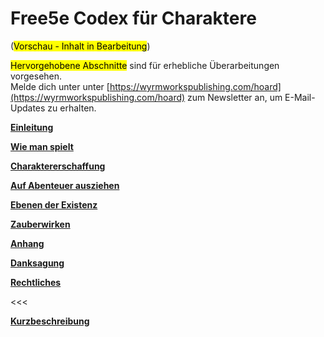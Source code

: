 # Free5e Codex für Charaktere
(<mark>Vorschau - Inhalt in Bearbeitung</mark>)

<mark>Hervorgehobene Abschnitte</mark> sind für erhebliche Überarbeitungen vorgesehen.
\
Melde dich unter unter [https://wyrmworkspublishing.com/hoard](https://wyrmworkspublishing.com/hoard) zum Newsletter an, um E-Mail-Updates zu erhalten.

[**Einleitung**](./01_Einleitung/Einleitung.md)

[**Wie man spielt**](./02_Wie_man_spielt/Wie_man_spielt.md)

[**Charaktererschaffung**](./03_Charaktererschaffung/Charaktererschaffung.md)

[**Auf Abenteuer ausziehen**](./04_Auf_Abenteuer_ausziehen/Auf_Abenteuer_ausziehen.md)

[**Ebenen der Existenz**](./05_Ebenen_der_Existenz/Ebenen_der_Existenz.md)

[**Zauberwirken**](./06_Zauberwirken/Zauberwirken.md)

[**Anhang**](./A_Anhang/Anhang.md)

[**Danksagung**](./Danksagung/Danksagung.md)

[**Rechtliches**](./Rechtliches.md)

<<<

[**Kurzbeschreibung**](./Buchruecken.md)
